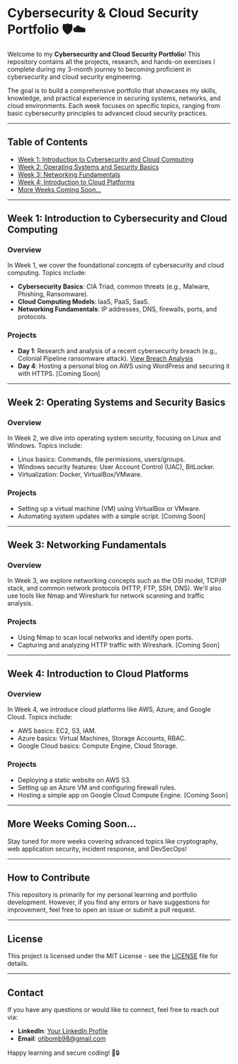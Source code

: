 # Cybersecurity & Cloud Security Portfolio 🛡️☁️

Welcome to my **Cybersecurity and Cloud Security Portfolio**! This repository contains all the projects, research, and hands-on exercises I complete during my 3-month journey to becoming proficient in cybersecurity and cloud security engineering.

The goal is to build a comprehensive portfolio that showcases my skills, knowledge, and practical experience in securing systems, networks, and cloud environments. Each week focuses on specific topics, ranging from basic cybersecurity principles to advanced cloud security practices.

---

## Table of Contents

- [Week 1: Introduction to Cybersecurity and Cloud Computing](#week-1-introduction-to-cybersecurity-and-cloud-computing)
- [Week 2: Operating Systems and Security Basics](#week-2-operating-systems-and-security-basics)
- [Week 3: Networking Fundamentals](#week-3-networking-fundamentals)
- [Week 4: Introduction to Cloud Platforms](#week-4-introduction-to-cloud-platforms)
- [More Weeks Coming Soon...](#more-weeks-coming-soon)

---

## Week 1: Introduction to Cybersecurity and Cloud Computing

### Overview
In Week 1, we cover the foundational concepts of cybersecurity and cloud computing. Topics include:
- **Cybersecurity Basics**: CIA Triad, common threats (e.g., Malware, Phishing, Ransomware).
- **Cloud Computing Models**: IaaS, PaaS, SaaS.
- **Networking Fundamentals**: IP addresses, DNS, firewalls, ports, and protocols.

### Projects
- **Day 1**: Research and analysis of a recent cybersecurity breach (e.g., Colonial Pipeline ransomware attack). [View Breach Analysis](Week1/Day1-Cybersecurity-Breach-Analysis/Breach-Summary.md)
- **Day 4**: Hosting a personal blog on AWS using WordPress and securing it with HTTPS. [Coming Soon]

---

## Week 2: Operating Systems and Security Basics

### Overview
In Week 2, we dive into operating system security, focusing on Linux and Windows. Topics include:
- Linux basics: Commands, file permissions, users/groups.
- Windows security features: User Account Control (UAC), BitLocker.
- Virtualization: Docker, VirtualBox/VMware.

### Projects
- Setting up a virtual machine (VM) using VirtualBox or VMware.
- Automating system updates with a simple script. [Coming Soon]

---

## Week 3: Networking Fundamentals

### Overview
In Week 3, we explore networking concepts such as the OSI model, TCP/IP stack, and common network protocols (HTTP, FTP, SSH, DNS). We'll also use tools like Nmap and Wireshark for network scanning and traffic analysis.

### Projects
- Using Nmap to scan local networks and identify open ports.
- Capturing and analyzing HTTP traffic with Wireshark. [Coming Soon]

---

## Week 4: Introduction to Cloud Platforms

### Overview
In Week 4, we introduce cloud platforms like AWS, Azure, and Google Cloud. Topics include:
- AWS basics: EC2, S3, IAM.
- Azure basics: Virtual Machines, Storage Accounts, RBAC.
- Google Cloud basics: Compute Engine, Cloud Storage.

### Projects
- Deploying a static website on AWS S3.
- Setting up an Azure VM and configuring firewall rules.
- Hosting a simple app on Google Cloud Compute Engine. [Coming Soon]

---

## More Weeks Coming Soon...

Stay tuned for more weeks covering advanced topics like cryptography, web application security, incident response, and DevSecOps!

---

## How to Contribute

This repository is primarily for my personal learning and portfolio development. However, if you find any errors or have suggestions for improvement, feel free to open an issue or submit a pull request.

---

## License

This project is licensed under the MIT License - see the [LICENSE](LICENSE) file for details.

---

## Contact

If you have any questions or would like to connect, feel free to reach out via:
- **LinkedIn**: [Your LinkedIn Profile](https://www.linkedin.com/in/tolootieno)
- **Email**: otibomb98@gmail.com

Happy learning and secure coding! 🚀🔒
